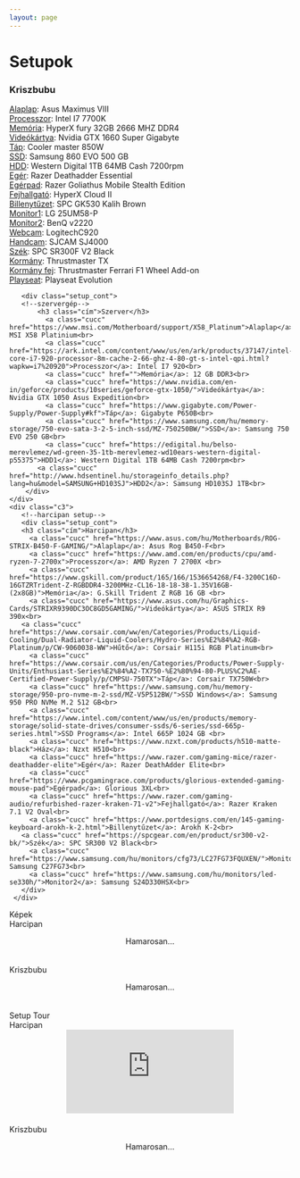 ```yaml
---
layout: page
---
```


  <div style="border-bottom: solid 1px white;">
  <h1 class="fő_cím">Setupok</h1>
  <div class="setup"><!--main-->
      <div class="c2">
        <div class="setup_cont">
      <!--kriszbubu setup-->
           <h3 class="cím">Kriszbubu</h3>
        	 <a class="cucc" href="https://www.asus.com/hu/Motherboards-Components/Motherboards/All-series/MAXIMUS-VIII-HERO/">Alaplap</a>: Asus Maximus VIII<br>
        	 <a class="cucc" href="https://ark.intel.com/content/www/us/en/ark/products/97129/intel-core-i7-7700k-processor-8m-cache-up-to-4-50-ghz.html">Processzor</a>: Intel I7 7700K<br>
        	 <a class="cucc" href="https://www.hyperxgaming.com/en/memory/fury-ddr4">Memória</a>: HyperX fury 32GB 2666 MHZ DDR4<br>
        	 <a class="cucc" href="https://www.gigabyte.com/Graphics-Card/GV-N166SGAMING-OC-6GD#kf">Videókártya</a>: Nvidia GTX 1660 Super Gigabyte<br>
        	 <a class="cucc" href="https://www.coolermaster.com/catalog/power-supplies/v-series/v850/">Táp</a>: Cooler master 850W<br>
        	 <a class="cucc" href="https://www.samsung.com/hu/memory-storage/860-evo-sata-3-2-5-ssd/MZ-76E500BEU/">SSD</a>: Samsung 860 EVO 500 GB<br>
        	 <a class="cucc" href="https://edigital.hu/belso-merevlemez/wd-green-35-1tb-merevlemez-wd10ears-western-digital-p55375">HDD</a>: Western Digital 1TB 64MB Cash 7200rpm<br>
        	 <a class="cucc" href="https://www.razer.com/gaming-mice/razer-deathadder-essential">Egér</a>: Razer Deathadder Essential<br>
        	 <a class="cucc" href="https://www.razer.com/gaming-mouse-mats/razer-goliathus-mobile-stealth-edition">Egérpad</a>: Razer Goliathus Mobile Stealth Edition<br>
        	 <a class="cucc" href="https://www.hyperxgaming.com/us/headsets/cloud-gaming-headset?partnum=KHX-HSCP-RD">Fejhallgató</a>: HyperX Cloud II<br>
        	 <a class="cucc" href="https://spcgear.com/en/product/gk530-tournament-kailh-brown-rgb/">Billenytűzet</a>: SPC GK530 Kalih Brown<br>
        	 <a class="cucc" href="https://www.lg.com/hu/monitorok/lg-25UM58-ultrawide-ips-monitor">Monitor1</a>: LG 25UM58-P<br>
        	 <a class="cucc" href="https://www.arukereso.hu/monitor-c3126/benq/v2220-p41817792/#">Monitor2</a>: BenQ v2220<br>
        	 <a class="cucc" href="https://www.logitech.com/en-gb/product/hd-pro-webcam-c920">Webcam</a>: LogitechC920<br>
        	 <a class="cucc" href="http://www.sjcammagyarorszag.hu/SJ4000-WIFI-sportkamera-akciokamera-gyari-alapcsom">Handcam</a>: SJCAM SJ4000<br>
           <a class="cucc" href="https://spcgear.com/en/product/sr300f-v2-bk/">Szék</a>: SPC SR300F V2 Black<br>
        	 <a class="cucc" href="https://www.thrustmaster.com/en_US/products/tx-racing-wheel-servo-base">Kormány</a>: Thrustmaster TX<br>
        	 <a class="cucc" href="https://www.alza.hu/thrustmaster-ferrari-f1-wheel-add-on-d3850683.htm?kampan=adw_alza_pla_all_smart-shopping-campaign_produkty_prislusenstvi-pro-it-tv_c_9050390_MA516j3&gclid=CjwKCAiA8ov_BRAoEiwAOZogwSt0HnumeBBRZ_Pj0hev-Rv91rBV5Naw3xSGMOHg1IqjivbTyriY_BoC4Q4QAvD_BwE">Kormány fej</a>: Thrustmaster Ferrari F1 Wheel Add-on<br>
        	 <a class="cucc" href="https://jatekkonzol-kiegeszito.arukereso.hu/playseat/evolution-rem-00004-6-p81940656/">Playseat</a>: Playseat Evolution<br>
       </div>

       <div class="setup_cont">
       <!--szervergép-->
           <h3 class="cím">Szerver</h3>
         	 <a class="cucc" href="https://www.msi.com/Motherboard/support/X58_Platinum">Alaplap</a>: MSI X58 Platinium<br>
         	 <a class="cucc" href="https://ark.intel.com/content/www/us/en/ark/products/37147/intel-core-i7-920-processor-8m-cache-2-66-ghz-4-80-gt-s-intel-qpi.html?wapkw=i7%20920">Processzor</a>: Intel I7 920<br>
         	 <a class="cucc" href="">Memória</a>: 12 GB DDR3<br>
         	 <a class="cucc" href="https://www.nvidia.com/en-in/geforce/products/10series/geforce-gtx-1050/">Videókártya</a>: Nvidia GTX 1050 Asus Expedition<br>
         	 <a class="cucc" href="https://www.gigabyte.com/Power-Supply/Power-Supply#kf">Táp</a>: Gigabyte P650B<br>
         	 <a class="cucc" href="https://www.samsung.com/hu/memory-storage/750-evo-sata-3-2-5-inch-ssd/MZ-750250BW/">SSD</a>: Samsung 750 EVO 250 GB<br>
         	 <a class="cucc" href="https://edigital.hu/belso-merevlemez/wd-green-35-1tb-merevlemez-wd10ears-western-digital-p55375">HDD1</a>: Western Digital 1TB 64MB Cash 7200rpm<br>
           <a class="cucc" href="http://www.hdsentinel.hu/storageinfo_details.php?lang=hu&model=SAMSUNG+HD103SJ">HDD2</a>: Samsung HD103SJ 1TB<br>
        </div>
    </div>
    <div class="c3">
       <!--harcipan setup-->
       <div class="setup_cont">
       <h3 class="cím">Harcipan</h3>
    	 <a class="cucc" href="https://www.asus.com/hu/Motherboards/ROG-STRIX-B450-F-GAMING/">Alaplap</a>: Asus Rog B450-F<br>
    	 <a class="cucc" href="https://www.amd.com/en/products/cpu/amd-ryzen-7-2700x">Processzor</a>: AMD Ryzen 7 2700X <br>
    	 <a class="cucc" href="https://www.gskill.com/product/165/166/1536654268/F4-3200C16D-16GTZRTrident-Z-RGBDDR4-3200MHz-CL16-18-18-38-1.35V16GB-(2x8GB)">Memória</a>: G.Skill Trident Z RGB 16 GB <br>
    	 <a class="cucc" href="https://www.asus.com/hu/Graphics-Cards/STRIXR9390DC3OC8GD5GAMING/">Videókártya</a>: ASUS STRIX R9 390x<br>
       <a class="cucc" href="https://www.corsair.com/ww/en/Categories/Products/Liquid-Cooling/Dual-Radiator-Liquid-Coolers/Hydro-Series%E2%84%A2-RGB-Platinum/p/CW-9060038-WW">Hűtő</a>: Corsair H115i RGB Platinum<br>
    	 <a class="cucc" href="https://www.corsair.com/us/en/Categories/Products/Power-Supply-Units/Enthusiast-Series%E2%84%A2-TX750-%E2%80%94-80-PLUS%C2%AE-Certified-Power-Supply/p/CMPSU-750TX">Táp</a>: Corsair TX750W<br>
    	 <a class="cucc" href="https://www.samsung.com/hu/memory-storage/950-pro-nvme-m-2-ssd/MZ-V5P512BW/">SSD Windows</a>: Samsung 950 PRO NVMe M.2 512 GB<br>
    	 <a class="cucc" href="https://www.intel.com/content/www/us/en/products/memory-storage/solid-state-drives/consumer-ssds/6-series/ssd-665p-series.html">SSD Programs</a>: Intel 665P 1024 GB <br>
    	 <a class="cucc" href="https://www.nzxt.com/products/h510-matte-black">Ház</a>: Nzxt H510<br>
    	 <a class="cucc" href="https://www.razer.com/gaming-mice/razer-deathadder-elite">Egér</a>: Razer DeathAdder Elite<br>
    	 <a class="cucc" href="https://www.pcgamingrace.com/products/glorious-extended-gaming-mouse-pad">Egérpad</a>: Glorious 3XL<br>
    	 <a class="cucc" href="https://www.razer.com/gaming-audio/refurbished-razer-kraken-71-v2">Fejhallgató</a>: Razer Kraken 7.1 V2 Oval<br>
    	 <a class="cucc" href="https://www.portdesigns.com/en/145-gaming-keyboard-arokh-k-2.html">Billenytűzet</a>: Arokh K-2<br>
       <a class="cucc" href="https://spcgear.com/en/product/sr300-v2-bk/">Szék</a>: SPC SR300 V2 Black<br>
    	 <a class="cucc" href="https://www.samsung.com/hu/monitors/cfg73/LC27FG73FQUXEN/">Monitor1</a>: Samsung C27FG73<br>
    	 <a class="cucc" href="https://www.samsung.com/hu/monitors/led-se330h/">Monitor2</a>: Samsung S24D330HSX<br>
       </div>
     </div>
  </div>
  <!--képek-->
  <div class="fő_cím">Képek</div>
  <div class="cím">Harcipan</div>
  <p style="text-align: center; padding-bottom: 20px;">Hamarosan...</p>
  <div class="cím" style="padding-bottom: 0px;">Kriszbubu</div>
  <p style="text-align: center; padding-bottom: 20px;">Hamarosan...</p>
  <!--videók-->
  <div class="fő_cím">Setup Tour</div>
  <div class="cím">Harcipan</div>
  <div style="text-align: center; padding-bottom: 20px;"><div><iframe class="avgifr" src='https://www.youtube.com/embed/cW30bVjXLVY' frameborder='0' allowfullscreen ></iframe></div></div>
  <div class="cím" style="padding-bottom: 0px;">Kriszbubu</div>
  <p style="text-align: center; padding-bottom: 20px;">Hamarosan...</p>
  </div>
